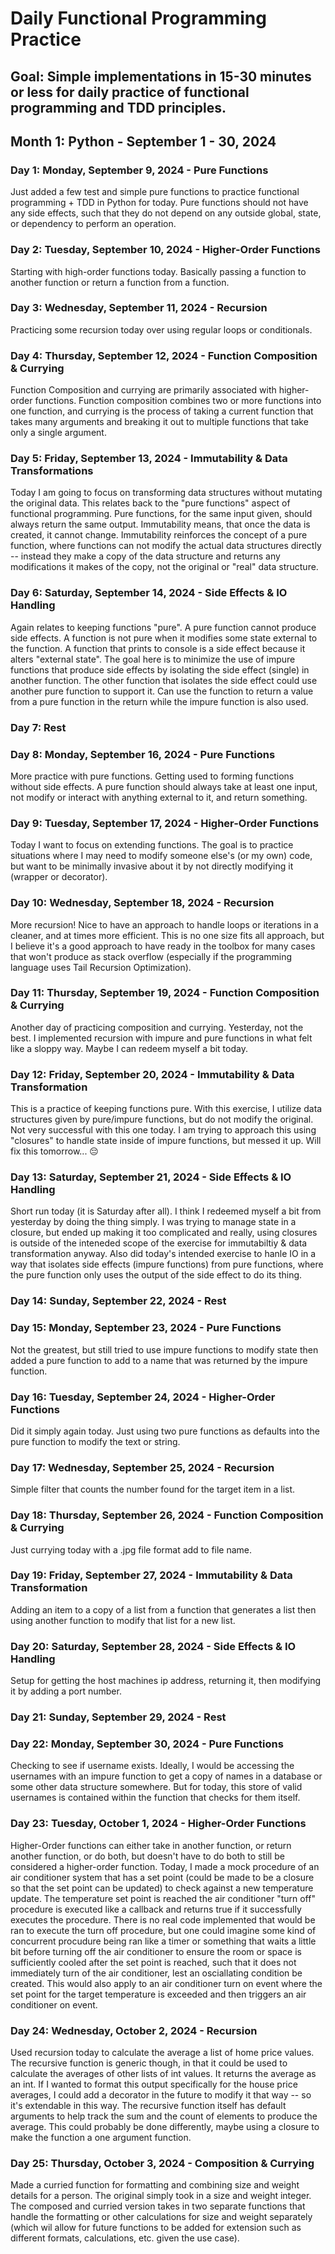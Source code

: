 # Daily Functional Programming Practice

## Goal: Simple implementations in 15-30 minutes or less for daily practice of functional programming and TDD principles. 

## Month 1: Python - September 1 - 30, 2024

### Day 1: Monday, September 9, 2024 - Pure Functions
Just added a few test and simple pure functions to practice functional programming + TDD in Python for today. Pure functions should not have any side effects, such that they do not depend on any outside global, state, or dependency to perform an operation. 

### Day 2: Tuesday, September 10, 2024 - Higher-Order Functions
Starting with high-order functions today. Basically passing a function to another function or return a function from a function. 

### Day 3: Wednesday, September 11, 2024 - Recursion
Practicing some recursion today over using regular loops or conditionals. 

### Day 4: Thursday, September 12, 2024 - Function Composition & Currying
Function Composition and currying are primarily associated with higher-order functions. Function composition combines two or more functions into one function, and currying is the process of taking a current function that takes many arguments and breaking it out to multiple functions that take only a single argument. 

### Day 5: Friday, September 13, 2024 - Immutability & Data Transformations
Today I am going to focus on transforming data structures without mutating the original data. This relates back to the "pure functions" aspect of functional programming. Pure functions, for the same input given, should always return the same output. Immutability means, that once the data is created, it cannot change. Immutability reinforces the concept of a pure function, where functions can not modify the actual data structures directly -- instead they make a copy of the data structure and returns any modifications it makes of the copy, not the original or "real" data structure. 

### Day 6: Saturday, September 14, 2024 - Side Effects & IO Handling
Again relates to keeping functions "pure". A pure function cannot produce side effects. A function is not pure when it modifies some state external to the function. A function that prints to console is a side effect because it alters "external state". The goal here is to minimize the use of impure functions that produce side effects by isolating the side effect (single) in another function. The other function that isolates the side effect could use another pure function to support it. Can use the function to return a value from a pure function in the return while the impure function is also used.  

### Day 7: Rest

### Day 8: Monday, September 16, 2024 - Pure Functions
More practice with pure functions. Getting used to forming functions without side effects. A pure function should always take at least one input, not modify or interact with anything external to it, and return something.  

### Day 9: Tuesday, September 17, 2024 - Higher-Order Functions
Today I want to focus on extending functions. The goal is to practice situations where I may need to modify someone else's (or my own) code, but want to be minimally invasive about it by not directly modifying it (wrapper or decorator). 

### Day 10: Wednesday, September 18, 2024 - Recursion
More recursion! Nice to have an approach to handle loops or iterations in a cleaner, and at times more efficient. This is no one size fits all approach, but I believe it's a good approach to have ready in the toolbox for many cases that won't produce as stack overflow (especially if the programming language uses Tail Recursion Optimization). 

### Day 11: Thursday, September 19, 2024 - Function Composition & Currying 
Another day of practicing composition and currying. Yesterday, not the best. I implemented recursion with impure and pure functions in what felt like a sloppy way. Maybe I can redeem myself a bit today.  

### Day 12: Friday, September 20, 2024 - Immutability & Data Transformation
This is a practice of keeping functions pure. With this exercise, I utilize data structures given by pure/impure functions, but do not modify the original. Not very successful with this one today. I am trying to approach this using "closures" to handle state inside of impure functions, but messed it up. Will fix this tomorrow... 😔

### Day 13: Saturday, September 21, 2024 - Side Effects & IO Handling
Short run today (it is Saturday after all). I think I redeemed myself a bit from yesterday by doing the thing simply. I was trying to manage state in a closure, but ended up making it too complicated and really, using closures is outside of the inteneded scope of the exercise for immutabiltiy & data transformation anyway. Also did today's intended exercise to hanle IO in a way that isolates side effects (impure functions) from pure functions, where the pure function only uses the output of the side effect to do its thing. 

### Day 14: Sunday, September 22, 2024 - Rest 

### Day 15: Monday, September 23, 2024 - Pure Functions 
Not the greatest, but still tried to use impure functions to modify state then added a pure function to add to a name that was returned by the impure function. 

### Day 16: Tuesday, September 24, 2024 - Higher-Order Functions
Did it simply again today. Just using two pure functions as defaults into the pure function to modify the text or string. 

### Day 17: Wednesday, September 25, 2024 - Recursion
Simple filter that counts the number found for the target item in a list. 

### Day 18: Thursday, September 26, 2024 - Function Composition & Currying
Just currying today with a .jpg file format add to file name. 

### Day 19: Friday, September 27, 2024 - Immutability & Data Transformation 
Adding an item to a copy of a list from a function that generates a list then using another function to modify that list for a new list. 

### Day 20: Saturday, September 28, 2024 - Side Effects & IO Handling  
Setup for getting the host machines ip address, returning it, then modifying it by adding a port number. 

### Day 21: Sunday, September 29, 2024 - Rest

### Day 22: Monday, September 30, 2024 - Pure Functions
Checking to see if username exists. Ideally, I would be accessing the usernames with an impure function to get a copy of names in a database or some other data structure somewhere. But for today, this store of valid usernames is contained within the function that checks for them itself. 

### Day 23: Tuesday, October 1, 2024 - Higher-Order Functions
Higher-Order functions can either take in another function, or return another function, or do both, but doesn't have to do both to still be considered a higher-order function. Today, I made a mock procedure of an air conditioner system that has a set point (could be made to be a closure so that the set point can be updated) to check against a new temperature update. The temperature set point is reached the air conditioner "turn off" procedure is executed like a callback and returns true if it successfully executes the procedure. There is no real code implemented that would be ran to execute the turn off procedure, but one could imagine some kind of concurrent procudure being ran like a timer or something that waits a little bit before turning off the air conditioner to ensure the room or space is sufficiently cooled after the set point is reached, such that it does not immediately turn of the air conditioner, lest an osciallating condition be created. This would also apply to an air conditioner turn on event where the set point for the target temperature is exceeded and then triggers an air conditioner on event. 

### Day 24: Wednesday, October 2, 2024 - Recursion
Used recursion today to calculate the average a list of home price values. The recursive function is generic though, in that it could be used to calculate the averages of other lists of int values. It returns the average as an int. If I wanted to format this output specifically for the house price averages, I could add a decorator in the future to modify it that way -- so it's extendable in this way. The recursive function itself has default arguments to help track the sum and the count of elements to produce the average. This could probably be done differently, maybe using a closure to make the function a one argument function. 

### Day 25: Thursday, October 3, 2024 - Composition & Currying
Made a curried function for formatting and combining size and weight details for a person. The original simply took in a size and weight integer. The composed and curried version takes in two separate functions that handle the formatting or other calculations for size and weight separately (which wil allow for future functions to be added for extension such as different formats, calculations, etc. given the use case). 